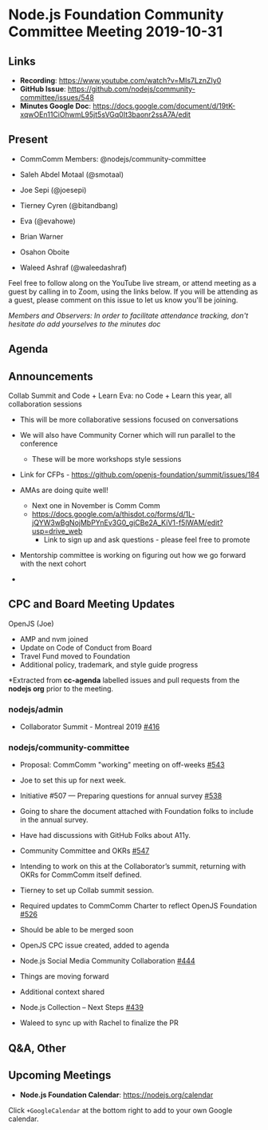 # Node.js Foundation Community Committee Meeting 2019-10-31


## Links


* **Recording**: https://www.youtube.com/watch?v=MIs7LznZIy0
* **GitHub Issue**: https://github.com/nodejs/community-committee/issues/548
* **Minutes Google Doc**: https://docs.google.com/document/d/19tK-xqwOEn11CiOhwmL95jt5sVGq0It3baonr2ssA7A/edit


## Present


* CommComm Members: @nodejs/community-committee


* Saleh Abdel Motaal (@smotaal)
* Joe Sepi (@joesepi)
* Tierney Cyren (@bitandbang)
* Eva (@evahowe)
* Brian Warner
* Osahon Oboite
* Waleed Ashraf (@waleedashraf)




Feel free to follow along on the YouTube live stream, or attend meeting as a guest
by calling in to Zoom, using the links below. If you will be attending as a guest,
please comment on this issue to let us know you'll be joining.


*Members and Observers: In order to facilitate attendance tracking, don't hesitate do add yourselves to the minutes doc*


## Agenda


## Announcements


Collab Summit and Code + Learn
Eva: no Code + Learn this year, all collaboration sessions
* This will be more collaborative sessions focused on conversations
* We will also have Community Corner which will run parallel to the conference
   * These will be more workshops style sessions
* Link for CFPs - https://github.com/openjs-foundation/summit/issues/184
* AMAs are doing quite well!
   * Next one in November is Comm Comm
   * https://docs.google.com/a/thisdot.co/forms/d/1L-jQYW3wBgNojMbPYnEv3G0_giCBe2A_KiV1-f5lWAM/edit?usp=drive_web
      * Link to sign up and ask questions - please feel free to promote
* Mentorship committee is working on figuring out how we go forward with the next cohort


*

## CPC and Board Meeting Updates


OpenJS (Joe)
* AMP and nvm joined
* Update on Code of Conduct from Board
* Travel Fund moved to Foundation
* Additional policy, trademark, and style guide progress

*Extracted from **cc-agenda** labelled issues and pull requests from the **nodejs org** prior to the meeting.


### nodejs/admin


* Collaborator Summit - Montreal 2019 [#416](https://github.com/nodejs/admin/issues/416)


### nodejs/community-committee


* Proposal: CommComm "working" meeting on off-weeks [#543](https://github.com/nodejs/community-committee/issues/543)
* Joe to set this up for next week.


* Initiative #507 — Preparing questions for annual survey [#538](https://github.com/nodejs/community-committee/issues/538)
* Going to share the document attached with Foundation folks to include in the annual survey.
* Have had discussions with GitHub Folks about A11y.


* Community Committee and OKRs [#547](https://github.com/nodejs/community-committee/issues/547)
* Intending to work on this at the Collaborator’s summit, returning with OKRs for CommComm itself defined.
* Tierney to set up Collab summit session.


* Required updates to CommComm Charter to reflect OpenJS Foundation [#526](https://github.com/nodejs/community-committee/pull/526)
* Should be able to be merged soon
* OpenJS CPC issue created, added to agenda


* Node.js Social Media Community Collaboration [#444](https://github.com/nodejs/community-committee/issues/444)
* Things are moving forward
* Additional context shared


* Node.js Collection – Next Steps [#439](https://github.com/nodejs/community-committee/issues/439)
* Waleed to sync up with Rachel to finalize the PR






## Q&A, Other


## Upcoming Meetings


* **Node.js Foundation Calendar**: https://nodejs.org/calendar


Click `+GoogleCalendar` at the bottom right to add to your own Google calendar.